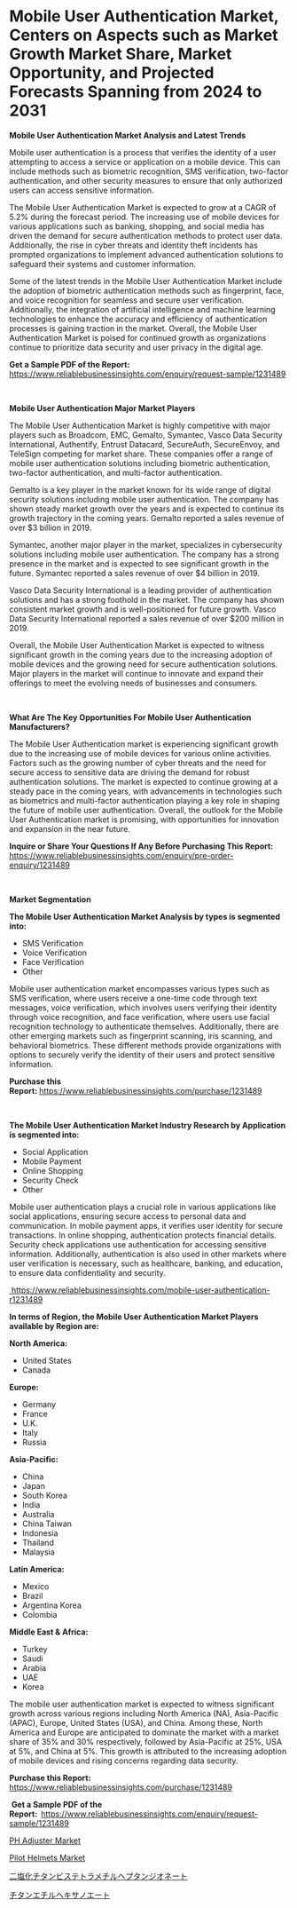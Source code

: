 <p><h1>Mobile User Authentication Market, Centers on Aspects such as Market Growth Market Share, Market Opportunity, and Projected Forecasts Spanning from 2024 to 2031</h1></p><p><strong>Mobile User Authentication Market Analysis and Latest Trends</strong></p>
<p><p>Mobile user authentication is a process that verifies the identity of a user attempting to access a service or application on a mobile device. This can include methods such as biometric recognition, SMS verification, two-factor authentication, and other security measures to ensure that only authorized users can access sensitive information.</p><p>The Mobile User Authentication Market is expected to grow at a CAGR of 5.2% during the forecast period. The increasing use of mobile devices for various applications such as banking, shopping, and social media has driven the demand for secure authentication methods to protect user data. Additionally, the rise in cyber threats and identity theft incidents has prompted organizations to implement advanced authentication solutions to safeguard their systems and customer information.</p><p>Some of the latest trends in the Mobile User Authentication Market include the adoption of biometric authentication methods such as fingerprint, face, and voice recognition for seamless and secure user verification. Additionally, the integration of artificial intelligence and machine learning technologies to enhance the accuracy and efficiency of authentication processes is gaining traction in the market. Overall, the Mobile User Authentication Market is poised for continued growth as organizations continue to prioritize data security and user privacy in the digital age.</p></p>
<p><strong>Get a Sample PDF of the Report:&nbsp;</strong> <a href="https://www.reliablebusinessinsights.com/enquiry/request-sample/1231489">https://www.reliablebusinessinsights.com/enquiry/request-sample/1231489</a></p>
<p>&nbsp;</p>
<p><strong>Mobile User Authentication Major Market Players</strong></p>
<p><p>The Mobile User Authentication Market is highly competitive with major players such as Broadcom, EMC, Gemalto, Symantec, Vasco Data Security International, Authentify, Entrust Datacard, SecureAuth, SecureEnvoy, and TeleSign competing for market share. These companies offer a range of mobile user authentication solutions including biometric authentication, two-factor authentication, and multi-factor authentication.</p><p>Gemalto is a key player in the market known for its wide range of digital security solutions including mobile user authentication. The company has shown steady market growth over the years and is expected to continue its growth trajectory in the coming years. Gemalto reported a sales revenue of over $3 billion in 2019.</p><p>Symantec, another major player in the market, specializes in cybersecurity solutions including mobile user authentication. The company has a strong presence in the market and is expected to see significant growth in the future. Symantec reported a sales revenue of over $4 billion in 2019.</p><p>Vasco Data Security International is a leading provider of authentication solutions and has a strong foothold in the market. The company has shown consistent market growth and is well-positioned for future growth. Vasco Data Security International reported a sales revenue of over $200 million in 2019.</p><p>Overall, the Mobile User Authentication Market is expected to witness significant growth in the coming years due to the increasing adoption of mobile devices and the growing need for secure authentication solutions. Major players in the market will continue to innovate and expand their offerings to meet the evolving needs of businesses and consumers.</p></p>
<p>&nbsp;</p>
<p><strong>What Are The Key Opportunities For Mobile User Authentication Manufacturers?</strong></p>
<p><p>The Mobile User Authentication market is experiencing significant growth due to the increasing use of mobile devices for various online activities. Factors such as the growing number of cyber threats and the need for secure access to sensitive data are driving the demand for robust authentication solutions. The market is expected to continue growing at a steady pace in the coming years, with advancements in technologies such as biometrics and multi-factor authentication playing a key role in shaping the future of mobile user authentication. Overall, the outlook for the Mobile User Authentication market is promising, with opportunities for innovation and expansion in the near future.</p></p>
<p><strong>Inquire or Share Your Questions If Any Before Purchasing This Report:</strong> <a href="https://www.reliablebusinessinsights.com/enquiry/pre-order-enquiry/1231489">https://www.reliablebusinessinsights.com/enquiry/pre-order-enquiry/1231489</a></p>
<p>&nbsp;</p>
<p><strong>Market Segmentation</strong></p>
<p><strong>The Mobile User Authentication Market Analysis by types is segmented into:</strong></p>
<p><ul><li>SMS Verification</li><li>Voice Verification</li><li>Face Verification</li><li>Other</li></ul></p>
<p><p>Mobile user authentication market encompasses various types such as SMS verification, where users receive a one-time code through text messages, voice verification, which involves users verifying their identity through voice recognition, and face verification, where users use facial recognition technology to authenticate themselves. Additionally, there are other emerging markets such as fingerprint scanning, iris scanning, and behavioral biometrics. These different methods provide organizations with options to securely verify the identity of their users and protect sensitive information.</p></p>
<p><strong>Purchase this Report:&nbsp;</strong><a href="https://www.reliablebusinessinsights.com/purchase/1231489">https://www.reliablebusinessinsights.com/purchase/1231489</a></p>
<p>&nbsp;</p>
<p><strong>The Mobile User Authentication Market Industry Research by Application is segmented into:</strong></p>
<p><ul><li>Social Application</li><li>Mobile Payment</li><li>Online Shopping</li><li>Security Check</li><li>Other</li></ul></p>
<p><p>Mobile user authentication plays a crucial role in various applications like social applications, ensuring secure access to personal data and communication. In mobile payment apps, it verifies user identity for secure transactions. In online shopping, authentication protects financial details. Security check applications use authentication for accessing sensitive information. Additionally, authentication is also used in other markets where user verification is necessary, such as healthcare, banking, and education, to ensure data confidentiality and security.</p></p>
<p><a href="https://www.reliablebusinessinsights.com/mobile-user-authentication-r1231489">&nbsp;https://www.reliablebusinessinsights.com/mobile-user-authentication-r1231489</a></p>
<p><strong>In terms of Region, the Mobile User Authentication Market Players available by Region are:</strong></p>
<p>
    <p> <strong> North America: </strong>
        <ul>
            <li>United States</li>
            <li>Canada</li>
        </ul>
        </p> 
    <p> <strong> Europe: </strong>
        <ul>
            <li>Germany</li>
            <li>France</li>
            <li>U.K.</li>
            <li>Italy</li>
            <li>Russia</li>
        </ul>
        </p> 
    <p> <strong> Asia-Pacific: </strong>
        <ul>
            <li>China</li>
            <li>Japan</li>
            <li>South Korea</li>
            <li>India</li>
            <li>Australia</li>
            <li>China Taiwan</li>
            <li>Indonesia</li>
            <li>Thailand</li>
            <li>Malaysia</li>
        </ul>
        </p> 
    <p> <strong> Latin America: </strong>
        <ul>
            <li>Mexico</li>
            <li>Brazil</li>
            <li>Argentina Korea</li>
            <li>Colombia</li>
        </ul>
        </p> 
    <p> <strong> Middle East & Africa: </strong>
        <ul>
            <li>Turkey</li>
            <li>Saudi</li>
            <li>Arabia</li>
            <li>UAE</li>
            <li>Korea</li>
        </ul>
    </p>
    </p>
<p><p>The mobile user authentication market is expected to witness significant growth across various regions including North America (NA), Asia-Pacific (APAC), Europe, United States (USA), and China. Among these, North America and Europe are anticipated to dominate the market with a market share of 35% and 30% respectively, followed by Asia-Pacific at 25%, USA at 5%, and China at 5%. This growth is attributed to the increasing adoption of mobile devices and rising concerns regarding data security.</p></p>
<p><strong>Purchase this Report: </strong><a href="https://www.reliablebusinessinsights.com/purchase/1231489">https://www.reliablebusinessinsights.com/purchase/1231489</a></p>
<p>&nbsp;<strong>Get a Sample PDF of the Report:&nbsp;&nbsp;</strong><a href="https://www.reliablebusinessinsights.com/enquiry/request-sample/1231489">https://www.reliablebusinessinsights.com/enquiry/request-sample/1231489</a></p>
<p><strong></strong></p>
<p><p><a href="https://github.com/dringals/Market-Research-Report-List-5/blob/main/ph-adjuster-market.md">PH Adjuster Market</a></p><p><a href="https://github.com/mharielmesa/Market-Research-Report-List-4/blob/main/pilot-helmets-market.md">Pilot Helmets Market</a></p><p><a href="https://github.com/moulafa/Market-Research-Report-List-2/blob/main/1222882181729.md">二塩化チタンビステトラメチルヘプタンジオネート</a></p><p><a href="https://github.com/SantosDicki04/Market-Research-Report-List-2/blob/main/9014326181730.md">チタンエチルヘキサノエート</a></p></p>